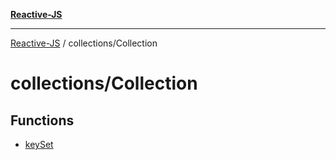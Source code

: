 [**Reactive-JS**](../../README.md)

***

[Reactive-JS](../../README.md) / collections/Collection

# collections/Collection

## Functions

- [keySet](functions/keySet.md)
